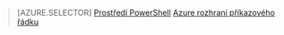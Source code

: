 > [AZURE.SELECTOR]
[Prostředí PowerShell](virtual-network-deploy-multinic-classic-ps.md)
[Azure rozhraní příkazového řádku](virtual-network-deploy-multinic-classic-cli.md)
